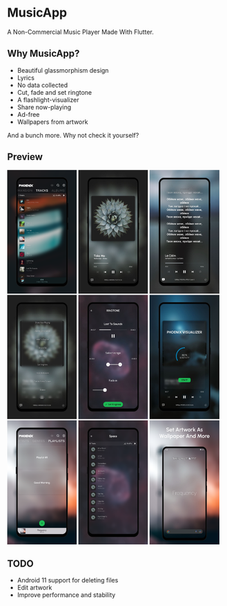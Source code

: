 # MusicApp
A Non-Commercial Music Player Made With Flutter.



## Why MusicApp?
* Beautiful glassmorphism design
* Lyrics
* No data collected
* Cut, fade and set ringtone
* A flashlight-visualizer
* Share now-playing
* Ad-free
* Wallpapers from artwork

And a bunch more. Why not check it yourself?

## Preview
<img alt="Tracks" src="./screenshots/tracks.png" width="32%"> <img alt="NowPlaying" src="./screenshots/nowplaying.jpg" width="32%"> <img alt="Lyrics" src="./screenshots/lyrics.jpg" width="32%"> <img alt="Options" src="./screenshots/options.jpg" width="32%"> <img alt="Ringtone" src="./screenshots/ringtone.jpg" width="32%"> <img alt="Visualizer" src="./screenshots/visualizer.jpg" width="32%"> <img alt="Playlists" src="./screenshots/playlists.png" width="32%"> <img alt="Inside Genre" src="./screenshots/space.png" width="32%"> <img alt="Wallpaper" src="./screenshots/wallpaper.png" width="32%">

## TODO
* Android 11 support for deleting files
* Edit artwork
* Improve performance and stability



